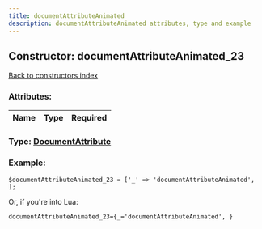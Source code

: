 ```yaml
---
title: documentAttributeAnimated
description: documentAttributeAnimated attributes, type and example
---
```

## Constructor: documentAttributeAnimated\_23  
[Back to constructors index](index.md)



### Attributes:

| Name     |    Type       | Required |
|----------|:-------------:|---------:|



### Type: [DocumentAttribute](../types/DocumentAttribute.md)


### Example:

```
$documentAttributeAnimated_23 = ['_' => 'documentAttributeAnimated', ];
```  

Or, if you're into Lua:  


```
documentAttributeAnimated_23={_='documentAttributeAnimated', }

```


